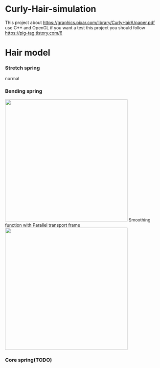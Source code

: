# Curly-Hair-simulation
This project about https://graphics.pixar.com/library/CurlyHairA/paper.pdf use C++ and OpenGL
if you want a test this project you should follow https://pig-tag.tistory.com/6 

# Hair model

### Stretch spring
normal

###  Bending spring
<img src="https://user-images.githubusercontent.com/82528291/163705545-6ef91bbc-d293-44de-b119-794f224eafa2.gif" width="400" height="400"/>
Smoothing function with Parallel transport frame
<img src="(https://user-images.githubusercontent.com/82528291/163705648-3a77e11d-8dcc-41f5-903e-4e403dbce412.gif" width="400" height="400"/>


### Core spring(TODO)
